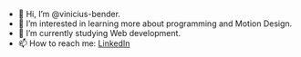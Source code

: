 - 👋 Hi, I’m @vinicius-bender.
- 👀 I’m interested in learning more about programming and Motion Design.
- 🌱 I’m currently studying Web development.
- 📫 How to reach me: <a href="https://www.linkedin.com/in/vinicius-bender/">LinkedIn</a>
